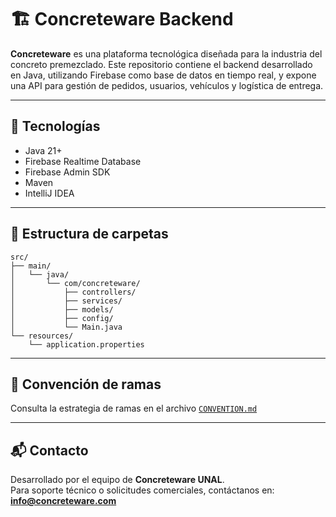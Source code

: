 # 🏗️ Concreteware Backend

**Concreteware** es una plataforma tecnológica diseñada para la industria del concreto premezclado. Este repositorio contiene el backend desarrollado en Java, utilizando Firebase como base de datos en tiempo real, y expone una API para gestión de pedidos, usuarios, vehículos y logística de entrega.

---

## 🚀 Tecnologías

- Java 21+
- Firebase Realtime Database
- Firebase Admin SDK
- Maven
- IntelliJ IDEA

---

## 🧱 Estructura de carpetas

```
src/
├── main/
│   └── java/
│       └── com/concreteware/
│           ├── controllers/
│           ├── services/
│           ├── models/
│           ├── config/
│           └── Main.java
└── resources/
    └── application.properties
```

---

## 🌳 Convención de ramas

Consulta la estrategia de ramas en el archivo [`CONVENTION.md`](./CONVENTION.md)

---

## 📬 Contacto

Desarrollado por el equipo de **Concreteware UNAL**.  
Para soporte técnico o solicitudes comerciales, contáctanos en: **info@concreteware.com**
